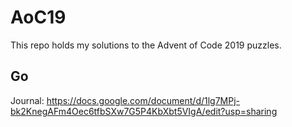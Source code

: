 # AoC19

This repo holds my solutions to the Advent of Code 2019 puzzles.

## Go

Journal: https://docs.google.com/document/d/1lg7MPj-bk2KnegAFm4Oec6tfbSXw7G5P4KbXbt5VIgA/edit?usp=sharing
